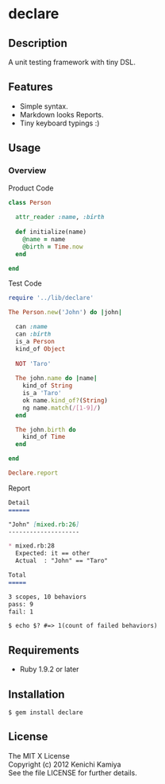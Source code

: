 declare
=======

Description
------------

A unit testing framework with tiny DSL.

Features
--------

* Simple syntax.
* Markdown looks Reports.
* Tiny keyboard typings :)

Usage
-----

### Overview

Product Code

```ruby
class Person
  
  attr_reader :name, :birth
  
  def initialize(name)
    @name = name
    @birth = Time.now
  end

end
```

Test Code

```ruby
require '../lib/declare'

The Person.new('John') do |john|

  can :name
  can :birth
  is_a Person
  kind_of Object
  
  NOT 'Taro'
  
  The john.name do |name|
    kind_of String
    is_a 'Taro'
    ok name.kind_of?(String)
    ng name.match(/[1-9]/)
  end

  The john.birth do
    kind_of Time
  end

end

Declare.report
```

Report

```markdown
Detail
======

"John" [mixed.rb:26]
--------------------

* mixed.rb:28
  Expected: it == other
  Actual  : "John" == "Taro"

Total
=====

3 scopes, 10 behaviors
pass: 9
fail: 1
```

```shell
$ echo $? #=> 1(count of failed behaviors)
```

Requirements
------------

* Ruby 1.9.2 or later

Installation
-------------

```shell
$ gem install declare
```

License
-------

The MIT X License  
Copyright (c) 2012 Kenichi Kamiya  
See the file LICENSE for further details.
